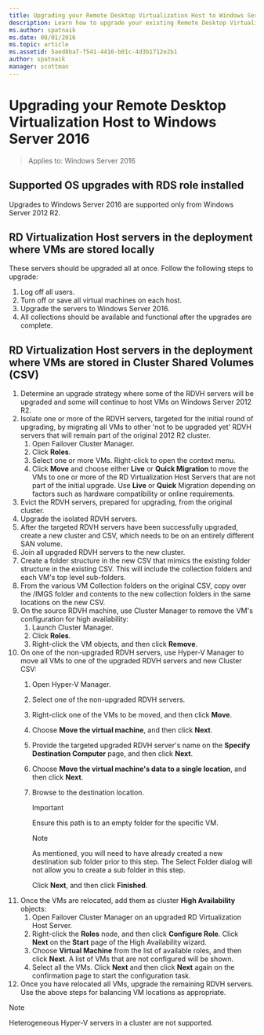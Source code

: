 ```yaml
---
title: Upgrading your Remote Desktop Virtualization Host to Windows Server 2016
description: Learn how to upgrade your existing Remote Desktop Virtualization Host to Windows Server 2016.
ms.author: spatnaik
ms.date: 08/01/2016
ms.topic: article
ms.assetid: 5aed8ba7-f541-4416-b01c-4d3b1712e2b1
author: spatnaik
manager: scottman
---
```

# Upgrading your Remote Desktop Virtualization Host to Windows Server 2016

>Applies to: Windows Server 2016

## Supported OS upgrades with RDS role installed
Upgrades to Windows Server 2016 are supported only from Windows Server 2012 R2.

## RD Virtualization Host servers in the deployment where VMs are stored locally
These servers should be upgraded all at once. Follow the following steps to upgrade:

1. Log off all users.
1. Turn off or save all virtual machines on each host.
1. Upgrade the servers to Windows Server 2016.
1. All collections should be available and functional after the upgrades are complete.

## RD Virtualization Host servers in the deployment where VMs are stored in Cluster Shared Volumes (CSV)

1. Determine an upgrade strategy where some of the RDVH servers will be upgraded and some will continue to host VMs on Windows Server 2012 R2.
2. Isolate one or more of the RDVH servers, targeted for the initial round of upgrading, by migrating all VMs to other 'not to be upgraded yet' RDVH servers that will remain part of the original 2012 R2 cluster.
    1. Open Failover Cluster Manager.
    1. Click **Roles**.
    1. Select one or more VMs. Right-click to open the context menu.
    1. Click **Move** and choose either **Live** or **Quick Migration** to move the VMs to one or more of the RD Virtualization Host Servers that are not part of the initial upgrade. Use **Live** or **Quick** Migration depending on factors such as hardware compatibility or online requirements.
3. Evict the RDVH servers, prepared for upgrading, from the original cluster.
4. Upgrade the isolated RDVH servers.
5. After the targeted RDVH servers have been successfully upgraded, create a new cluster and CSV, which needs to be on an entirely different SAN volume.
6. Join all upgraded RDVH servers to the new cluster.
7. Create a folder structure in the new CSV that mimics the existing folder structure in the existing CSV. This will include the collection folders and each VM's top level sub-folders.
8. From the various VM Collection folders on the original CSV, copy over the /IMGS folder and contents to the new collection folders in the same locations on the new CSV.
9. On the source RDVH machine, use Cluster Manager to remove the VM's configuration for high availability:
    1. Launch Cluster Manager.
    1. Click **Roles**.
    1. Right-click the VM objects, and then click **Remove**.
10. On one of the non-upgraded RDVH servers, use Hyper-V Manager to move all VMs to one of the upgraded RDVH servers and new Cluster CSV:
    1. Open Hyper-V Manager.
    2. Select one of the non-upgraded RDVH servers.
    3. Right-click one of the VMs to be moved, and then click **Move**.
    4. Choose **Move the virtual machine**, and then click **Next**.
    5. Provide the targeted upgraded RDVH server's name on the **Specify Destination Computer** page, and then click **Next**.
    6. Choose **Move the virtual machine's data to a single location**, and then click **Next**.
    7. Browse to the destination location.
       > [!IMPORTANT]
       > Ensure this path is to an empty folder for the specific VM.

       > [!NOTE]
       > As mentioned, you will need to have already created a new destination sub folder prior to this step. The Select Folder dialog will not allow you to create a sub folder in this step.

       Click **Next**, and then click **Finished**.
11. Once the VMs are relocated, add them as cluster **High Availability** objects:
     1. Open Failover Cluster Manager on an upgraded RD Virtualization Host Server.
     1. Right-click the **Roles** node, and then click **Configure Role**. Click **Next** on the **Start** page of the High Availability wizard.
     1. Choose **Virtual Machine** from the list of available roles, and then click **Next**. A list of VMs that are not configured will be shown.
     1. Select all the VMs. Click **Next** and then click **Next** again on the confirmation page to start the configuration task.
12. Once you have relocated all VMs, upgrade the remaining RDVH servers. Use the above steps for balancing VM locations as appropriate.

> [!NOTE]
> Heterogeneous Hyper-V servers in a cluster are not supported.
